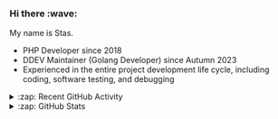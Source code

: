 <h3>Hi there :wave:</h3>

My name is Stas.

- PHP Developer since 2018
- DDEV Maintainer (Golang Developer) since Autumn 2023
- Experienced in the entire project development life cycle, including coding, software testing, and debugging

<details>
  <summary>:zap: Recent GitHub Activity</summary>

<!--RECENT_ACTIVITY:start-->
1. ⬆️ Pushed 1 commit(s) to [ddev/ddev-opensearch](https://github.com/ddev/ddev-opensearch)<br>
2. 💪 Opened PR [#8](https://github.com/ddev/ddev-opensearch/pull/8) in [ddev/ddev-opensearch](https://github.com/ddev/ddev-opensearch)<br>
3. 👍 Approved [#7](https://github.com/ddev/ddev-opensearch/pull/7#pullrequestreview-2379505527) in [ddev/ddev-opensearch](https://github.com/ddev/ddev-opensearch)<br>
4. 🔴 Requested changes in [#7](https://github.com/ddev/ddev-opensearch/pull/7#pullrequestreview-2379490698) in [ddev/ddev-opensearch](https://github.com/ddev/ddev-opensearch)<br>
5. 👍 Approved [#6631](https://github.com/ddev/ddev/pull/6631#pullrequestreview-2379460598) in [ddev/ddev](https://github.com/ddev/ddev)<br>
6. 🔴 Requested changes in [#6631](https://github.com/ddev/ddev/pull/6631#pullrequestreview-2379455944) in [ddev/ddev](https://github.com/ddev/ddev)<br>
7. ⬆️ Pushed 1 commit(s) to [ddev/ddev-addon-template](https://github.com/ddev/ddev-addon-template)<br>
8. 🎉 Merged PR [#64](https://github.com/ddev/ddev-addon-template/pull/64) in [ddev/ddev-addon-template](https://github.com/ddev/ddev-addon-template)<br>
9. 👍 Approved [#64](https://github.com/ddev/ddev-addon-template/pull/64#pullrequestreview-2378695112) in [ddev/ddev-addon-template](https://github.com/ddev/ddev-addon-template)<br>
10. ⬆️ Pushed 4 commit(s) to [tyler36/ddev-addon-template](https://github.com/tyler36/ddev-addon-template)<br>
<!--RECENT_ACTIVITY:end-->

</details>

<details>
  <summary>:zap: GitHub Stats</summary>

  <picture>
    <source
      srcset="https://github-readme-stats.vercel.app/api?username=stasadev&show_icons=true&count_private=true&include_all_commits=true&hide_border=true&theme=tokyonight"
      media="(prefers-color-scheme: dark)"
    />
    <source
      srcset="https://github-readme-stats.vercel.app/api?username=stasadev&show_icons=true&count_private=true&include_all_commits=true&hide_border=true"
      media="(prefers-color-scheme: light), (prefers-color-scheme: no-preference)"
    />
    <img src="https://github-readme-stats.vercel.app/api?username=stasadev&show_icons=true&count_private=true&include_all_commits=true&hide_border=true" />
  </picture>

</details>
